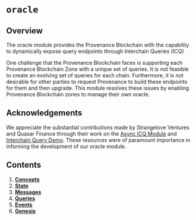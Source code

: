 # `oracle`

## Overview
The oracle module provides the Provenance Blockchain with the capability to dynamically expose query endpoints through Interchain Queries (ICQ)

One challenge that the Provenance Blockchain faces is supporting each Provenance Blockchain Zone with a unique set of queries. It is not feasible to create an evolving set of queries for each chain. Furthermore, it is not desirable for other parties to request Provenance to build these endpoints for them and then upgrade. This module resolves these issues by enabling Provenance Blockchain zones to manage their own oracle.

## Acknowledgements
We appreciate the substantial contributions made by Strangelove Ventures and Quasar Finance through their work on the [Async ICQ Module](https://github.com/cosmos/ibc-apps/tree/main/modules/async-icq) and [Interchain Query Demo](https://github.com/quasar-finance/interchain-query-demo). These resources were of paramount importance in informing the development of our oracle module.

## Contents
1. **[Concepts](01_concepts.md)**
2. **[State](02_state.md)**
3. **[Messages](03_messages.md)**
4. **[Queries](04_queries.md)**
5. **[Events](05_events.md)**
6. **[Genesis](06_genesis.md)**